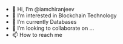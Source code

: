 - 👋 Hi, I’m @iamchiranjeev
- 👀 I’m interested in Blockchain Technology
- 🌱 I’m currently Databases
- 💞️ I’m looking to collaborate on ...
- 📫 How to reach me 

<!---
iamchiranjeev/iamchiranjeev is a ✨ special ✨ repository because its `README.md` (this file) appears on your GitHub profile.
You can click the Preview link to take a look at your changes.
--->
